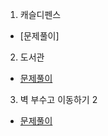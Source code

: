 1. 캐슬디펜스
* [문제풀이]

2. 도서관
* [문제풀이](https://pro-grammers.tistory.com/127)

3. 벽 부수고 이동하기 2
* [문제풀이](https://pro-grammers.tistory.com/128)